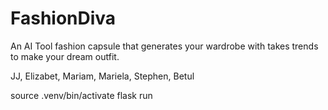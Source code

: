 # FashionDiva
An AI Tool fashion capsule that generates your wardrobe with takes trends to make your dream outfit.

JJ, Elizabet, Mariam, Mariela, Stephen, Betul

source .venv/bin/activate
flask run
